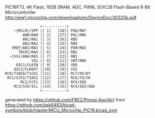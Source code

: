 PIC16F73, 4K Flash, 192B SRAM, ADC, PWM, SOIC28
Flash-Based 8-Bit Microcontroller
http://ww1.microchip.com/downloads/en/DeviceDoc/30325b.pdf


	                +-----------+
	    ~{MCLR}/VPP |[ 1]   [28]| PGD/RB7
	        AN0/RA0 |[ 2]   [27]| PGC/RB6
	        AN1/RA1 |[ 3]   [26]| RB5
	        AN2/RA2 |[ 4]   [25]| RB4
	   VREF/AN3/RA3 |[ 5]   [24]| PGM/RB3
	      T0CKI/RA4 |[ 6]   [23]| RB2
	  ~{SS}/AN4/RA5 |[ 7]   [22]| RB1
	            VSS |[ 8]   [21]| INT/RB0
	     OSC1/CLKIN |[ 9]   [20]| VDD
	    OSC2/CLKOUT |[10]   [19]| VSS
	RC0/T10S0/T1CKI |[11]   [18]| RC7/RX/DT
	 RC1/CCP2/T1OSI |[12]   [17]| RC6/TX/CK
	       RC2/CCP1 |[13]   [16]| RC5/SDO
	    RC3/SCK/SCL |[14]   [15]| RC4/SDI/SDA
	                +-----------+


generated by https://github.com/FBEZ/Pinout-AsciiArt from https://github.com/ask6483/kicad-symbols/blob/master/MCU_Microchip_PIC16.kicad_sym